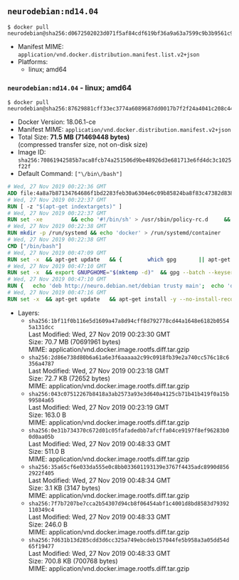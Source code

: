## `neurodebian:nd14.04`

```console
$ docker pull neurodebian@sha256:d0672502023d071f5af84cdf619bf36a9a63a7599c9b3b9561c986f5515f8dc3
```

-	Manifest MIME: `application/vnd.docker.distribution.manifest.list.v2+json`
-	Platforms:
	-	linux; amd64

### `neurodebian:nd14.04` - linux; amd64

```console
$ docker pull neurodebian@sha256:87629881cff33ec3774a6089687dd0017b7f2f24a4041c208c44ad38558ce3e6
```

-	Docker Version: 18.06.1-ce
-	Manifest MIME: `application/vnd.docker.distribution.manifest.v2+json`
-	Total Size: **71.5 MB (71469448 bytes)**  
	(compressed transfer size, not on-disk size)
-	Image ID: `sha256:70861942585b7aca8fcb74a251506d9be48926d3e681713e6fd4dc3c1025f22f`
-	Default Command: `["\/bin\/bash"]`

```dockerfile
# Wed, 27 Nov 2019 00:22:36 GMT
ADD file:4a8a7b87134764686f1bd2283feb30a6304e6c09b85824ba8f83c47382d838ad in / 
# Wed, 27 Nov 2019 00:22:37 GMT
RUN [ -z "$(apt-get indextargets)" ]
# Wed, 27 Nov 2019 00:22:37 GMT
RUN set -xe 		&& echo '#!/bin/sh' > /usr/sbin/policy-rc.d 	&& echo 'exit 101' >> /usr/sbin/policy-rc.d 	&& chmod +x /usr/sbin/policy-rc.d 		&& dpkg-divert --local --rename --add /sbin/initctl 	&& cp -a /usr/sbin/policy-rc.d /sbin/initctl 	&& sed -i 's/^exit.*/exit 0/' /sbin/initctl 		&& echo 'force-unsafe-io' > /etc/dpkg/dpkg.cfg.d/docker-apt-speedup 		&& echo 'DPkg::Post-Invoke { "rm -f /var/cache/apt/archives/*.deb /var/cache/apt/archives/partial/*.deb /var/cache/apt/*.bin || true"; };' > /etc/apt/apt.conf.d/docker-clean 	&& echo 'APT::Update::Post-Invoke { "rm -f /var/cache/apt/archives/*.deb /var/cache/apt/archives/partial/*.deb /var/cache/apt/*.bin || true"; };' >> /etc/apt/apt.conf.d/docker-clean 	&& echo 'Dir::Cache::pkgcache ""; Dir::Cache::srcpkgcache "";' >> /etc/apt/apt.conf.d/docker-clean 		&& echo 'Acquire::Languages "none";' > /etc/apt/apt.conf.d/docker-no-languages 		&& echo 'Acquire::GzipIndexes "true"; Acquire::CompressionTypes::Order:: "gz";' > /etc/apt/apt.conf.d/docker-gzip-indexes 		&& echo 'Apt::AutoRemove::SuggestsImportant "false";' > /etc/apt/apt.conf.d/docker-autoremove-suggests
# Wed, 27 Nov 2019 00:22:38 GMT
RUN mkdir -p /run/systemd && echo 'docker' > /run/systemd/container
# Wed, 27 Nov 2019 00:22:38 GMT
CMD ["/bin/bash"]
# Wed, 27 Nov 2019 00:47:09 GMT
RUN set -x 	&& apt-get update 	&& { 		which gpg 		|| apt-get install -y --no-install-recommends gnupg 	; } 	&& { 		gpg --version | grep -q '^gpg (GnuPG) 1\.' 		|| apt-get install -y --no-install-recommends dirmngr 	; } 	&& rm -rf /var/lib/apt/lists/*
# Wed, 27 Nov 2019 00:47:10 GMT
RUN set -x 	&& export GNUPGHOME="$(mktemp -d)" 	&& gpg --batch --keyserver ha.pool.sks-keyservers.net --recv-keys DD95CC430502E37EF840ACEEA5D32F012649A5A9 	&& gpg --batch --export DD95CC430502E37EF840ACEEA5D32F012649A5A9 > /etc/apt/trusted.gpg.d/neurodebian.gpg 	&& rm -rf "$GNUPGHOME" 	&& apt-key list | grep neurodebian
# Wed, 27 Nov 2019 00:47:10 GMT
RUN { 	echo 'deb http://neuro.debian.net/debian trusty main'; 	echo 'deb http://neuro.debian.net/debian data main'; 	echo '#deb-src http://neuro.debian.net/debian-devel trusty main'; } > /etc/apt/sources.list.d/neurodebian.sources.list
# Wed, 27 Nov 2019 00:47:16 GMT
RUN set -x 	&& apt-get update 	&& apt-get install -y --no-install-recommends neurodebian-freeze eatmydata 	&& ln -s /usr/bin/eatmydata /usr/local/bin/apt-get 	&& rm -rf /var/lib/apt/lists/*
```

-	Layers:
	-	`sha256:1bf11f0b116e5d1609a47a8d94cff8d792778cd44a1648e6182b05545a131dcc`  
		Last Modified: Wed, 27 Nov 2019 00:23:30 GMT  
		Size: 70.7 MB (70691961 bytes)  
		MIME: application/vnd.docker.image.rootfs.diff.tar.gzip
	-	`sha256:2d86e738d80b6a61a6e3f6aaaaa2c99c0918fb39e2a740cc576c18c6356a4787`  
		Last Modified: Wed, 27 Nov 2019 00:23:18 GMT  
		Size: 72.7 KB (72652 bytes)  
		MIME: application/vnd.docker.image.rootfs.diff.tar.gzip
	-	`sha256:043c07512267b8418a3ab2573a93e3d640a4125cb71b41b419f0a15b99584a65`  
		Last Modified: Wed, 27 Nov 2019 00:23:19 GMT  
		Size: 163.0 B  
		MIME: application/vnd.docker.image.rootfs.diff.tar.gzip
	-	`sha256:0e31b734370c672d01c05fafadedbb7afcffa04ce9197f8ef96283b00d0aa05b`  
		Last Modified: Wed, 27 Nov 2019 00:48:33 GMT  
		Size: 511.0 B  
		MIME: application/vnd.docker.image.rootfs.diff.tar.gzip
	-	`sha256:35a65cf6e033da555e0c8bb033601193139e3767f4435adc8990d8562922f405`  
		Last Modified: Wed, 27 Nov 2019 00:48:34 GMT  
		Size: 3.1 KB (3147 bytes)  
		MIME: application/vnd.docker.image.rootfs.diff.tar.gzip
	-	`sha256:7f7b7207be7cca2b54307d94cb8f06454abf1c4001d8bd8583d79392110349c4`  
		Last Modified: Wed, 27 Nov 2019 00:48:33 GMT  
		Size: 246.0 B  
		MIME: application/vnd.docker.image.rootfs.diff.tar.gzip
	-	`sha256:7d631b13d285cdd3d6cc325a749ebcdeb157044fe5b958a3a05dd54d65f19477`  
		Last Modified: Wed, 27 Nov 2019 00:48:33 GMT  
		Size: 700.8 KB (700768 bytes)  
		MIME: application/vnd.docker.image.rootfs.diff.tar.gzip
